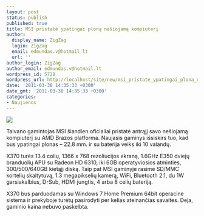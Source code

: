 ```yaml
---
layout: post
status: publish
published: true
title: MSI pristatė ypatingai ploną nešiojamą kompiuterį
author:
  display_name: ZigZag
  login: ZigZag
  email: edmundas.v@hotmail.lt
  url: ''
author_login: ZigZag
author_email: edmundas.v@hotmail.lt
wordpress_id: 5728
wordpress_url: http://localhost/site/new/msi_pristate_ypatingai_plona_nesiojama_kompiuteri/
date: '2011-03-30 14:35:33 +0300'
date_gmt: '2011-03-30 14:35:33 +0300'
categories:
- Naujienos
---
```

<div class="imgright"><img src="http://technews.lt/upload/msi_plonasa.jpg"  /></div>
<p>Taivano gamintojas MSI šiandien oficialiai pristatė antrąjį savo nešiojamą kompiuterį su AMD Brazos platforma. Naujasis gaminys išsiskirs tuo, kad bus ypatingai plonas – 22.8 mm. ir su baterija veiks iki 10 valandų. </p>
<p>X370 turės 13.4 colių, 1366 x 768 rezoliucijos ekraną, 1.6GHz E350 dviejų branduolių APU su Radeon HD 6310, iki 6GB operatyviosios atminties, 300/500/640GB kietąjį diską. Taip pat MSI gaminyje rasime SD/MMC kortelių skaitytuvą, 1.3 megapikselių kamerą, WiFi, Bluetooth 2.1, du 1W garsiakalbius, D-Sub, HDMI jungtis, 4 arba 8 celių bateriją.</p>
<p>X370 bus parduodamas su Windows 7 Home Premium 64bit operacine sistema ir prekyboje turėtų pasirodyti per kelias ateinančias savaites. Deja, gaminio kaina nebuvo paskelbta.<br /></p>
